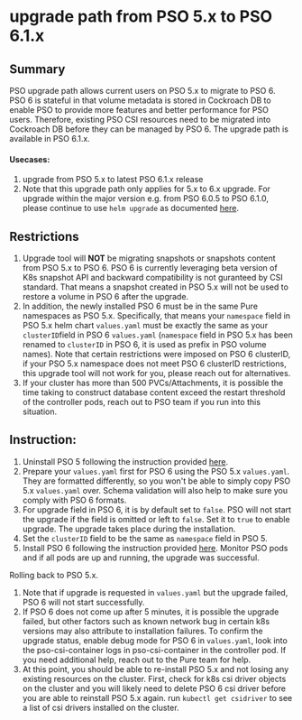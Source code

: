 # upgrade path from PSO 5.x to PSO 6.1.x

## Summary
PSO upgrade path allows current users on PSO 5.x to migrate to PSO 6. PSO 6 is stateful in that volume metadata is stored in Cockroach DB to enable PSO to provide more features and better performance for PSO users. Therefore, existing PSO CSI resources need to be migrated into Cockroach DB before they can be managed by PSO 6. 
The upgrade path is available in PSO 6.1.x. 
#### Usecases:
1. upgrade from PSO 5.x to latest PSO 6.1.x release
2. Note that this upgrade path only applies for 5.x to 6.x upgrade. For upgrade within the major version e.g. from PSO 6.0.5 to PSO 6.1.0, please continue to use ```helm upgrade``` as documented [here](../pure-pso/README.md).

## Restrictions
1. Upgrade tool will **NOT** be migrating snapshots or snapshots content from PSO 5.x to PSO 6. PSO 6 is currently leveraging beta version of K8s snapshot API and backward compatibility is not guranteed by CSI standard. That means a snapshot created in PSO 5.x will not be used to restore a volume in PSO 6 after the upgrade. 
2. In addition, the newly installed PSO 6 must be in the same Pure namespaces as PSO 5.x. Specifically, that means your `namespace` field in PSO 5.x helm chart `values.yaml` must be exactly the same as your `clusterID`field in PSO 6 `values.yaml` (`namespace` field in PSO 5.x has been renamed to `clusterID` in PSO 6, it is used as prefix in PSO volume names). Note that certain restrictions were imposed on PSO 6 clusterID, if your PSO 5.x namespace does not meet PSO 6 clusterID restrictions, this upgrade tool will not work for you, please reach out for alternatives. 
3. If your cluster has more than 500 PVCs/Attachments, it is possible the time taking to construct database content exceed the restart threshold of the controller pods, reach out to PSO team if you run into this situation.

## Instruction:
1. Uninstall PSO 5 following the instruction provided [here](../pure-pso/README.md).  
2. Prepare your `values.yaml` first for PSO 6 using the PSO 5.x `values.yaml`. They are formatted differently, so you won't be able to simply copy PSO 5.x `values.yaml` over. Schema validation will also help to make sure you comply with PSO 6 formats. 
3. For upgrade field in PSO 6, it is by default set to `false`. PSO will not start the upgrade if the field is omitted or left to `false`. Set it to `true` to enable upgrade. The upgrade takes place during the installation. 
4. Set the `clusterID` field to be the same as `namespace` field in PSO 5.
5. Install PSO 6 following the instruction provided [here](../pure-pso/README.md). Monitor PSO pods and if all pods are up and running, the upgrade was successful. 

Rolling back to PSO 5.x.
1. Note that if upgrade is requested in `values.yaml` but the upgrade failed, PSO 6 will not start successfully. 
2. If PSO 6 does not come up after 5 minutes, it is possible the upgrade failed, but other factors such as known network bug in certain k8s versions may also attribute to installation failures. To confirm the upgrade status, enable debug mode for PSO 6 in `values.yaml`, look into the pso-csi-container logs in pso-csi-container in the controller pod. If you need additional help, reach out to the Pure team for help. 
3. At this point, you should be able to re-install PSO 5.x and not losing any existing resources on the cluster. First, check for k8s csi driver objects on the cluster and you will likely need to delete PSO 6 csi driver before you are able to reinstall PSO 5.x again. 
run ```kubectl get csidriver``` to see a list of csi drivers installed on the cluster. 
